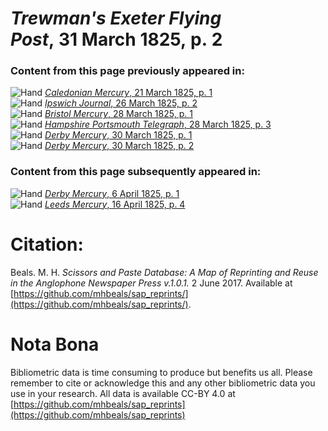 # *Trewman's Exeter Flying Post*, 31 March 1825, p. 2  
  
### Content from this page previously appeared in:  
![Hand](http://scissorsandpaste.net/wp-content/uploads/2017/06/smallhandpointer.png) [*Caledonian Mercury*, 21 March 1825, p. 1](https://mhbeals.github.io/sap_html/Caledonian-Mercury/Caledonian-Mercury-21-March-1825-p-1)  
![Hand](http://scissorsandpaste.net/wp-content/uploads/2017/06/smallhandpointer.png) [*Ipswich Journal*, 26 March 1825, p. 2](https://mhbeals.github.io/sap_html/Ipswich-Journal/Ipswich-Journal-26-March-1825-p-2)  
![Hand](http://scissorsandpaste.net/wp-content/uploads/2017/06/smallhandpointer.png) [*Bristol Mercury*, 28 March 1825, p. 1](https://mhbeals.github.io/sap_html/Bristol-Mercury/Bristol-Mercury-28-March-1825-p-1)  
![Hand](http://scissorsandpaste.net/wp-content/uploads/2017/06/smallhandpointer.png) [*Hampshire Portsmouth Telegraph*, 28 March 1825, p. 3](https://mhbeals.github.io/sap_html/Hampshire-Portsmouth-Telegraph/Hampshire-Portsmouth-Telegraph-28-March-1825-p-3)  
![Hand](http://scissorsandpaste.net/wp-content/uploads/2017/06/smallhandpointer.png) [*Derby Mercury*, 30 March 1825, p. 1](https://mhbeals.github.io/sap_html/Derby-Mercury/Derby-Mercury-30-March-1825-p-1)  
![Hand](http://scissorsandpaste.net/wp-content/uploads/2017/06/smallhandpointer.png) [*Derby Mercury*, 30 March 1825, p. 2](https://mhbeals.github.io/sap_html/Derby-Mercury/Derby-Mercury-30-March-1825-p-2)  
  
### Content from this page subsequently appeared in:  
![Hand](http://scissorsandpaste.net/wp-content/uploads/2017/06/smallhandpointer.png) [*Derby Mercury*, 6 April 1825, p. 1](https://mhbeals.github.io/sap_html/Derby-Mercury/Derby-Mercury-6-April-1825-p-1)  
![Hand](http://scissorsandpaste.net/wp-content/uploads/2017/06/smallhandpointer.png) [*Leeds Mercury*, 16 April 1825, p. 4](https://mhbeals.github.io/sap_html/Leeds-Mercury/Leeds-Mercury-16-April-1825-p-4)  


# Citation: 

Beals. M. H. *Scissors and Paste Database: A Map of Reprinting and Reuse in the Anglophone Newspaper Press v.1.0.1.* 2 June 2017. Available at [https://github.com/mhbeals/sap_reprints/](https://github.com/mhbeals/sap_reprints/). 

# Nota Bona

Bibliometric data is time consuming to produce but benefits us all. Please remember to cite or acknowledge this and any other bibliometric data you use in your research. All data is available CC-BY 4.0 at [https://github.com/mhbeals/sap_reprints](https://github.com/mhbeals/sap_reprints)